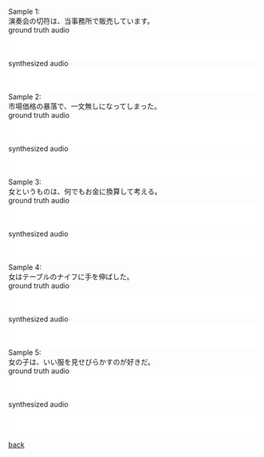 Sample 1:  
演奏会の切符は、当事務所で販売しています。  
ground truth audio  
<embed height="50" width="500" src="BASIC5000_0251.wav" />  
synthesized audio 
<embed height="50" width="500" src="BASIC5000_0251_synthesis.wav" />  
Sample 2:  
市場価格の暴落で、一文無しになってしまった。  
ground truth audio  
<embed height="50" width="500" src="BASIC5000_0252.wav" />  
synthesized audio 
<embed height="50" width="500" src="BASIC5000_0252_synthesis.wav" />  
Sample 3:  
女というものは、何でもお金に換算して考える。  
ground truth audio  
<embed height="50" width="500" src="BASIC5000_0253.wav" />  
synthesized audio 
<embed height="50" width="500" src="BASIC5000_0253_synthesis.wav" />  
Sample 4:  
女はテーブルのナイフに手を伸ばした。  
ground truth audio  
<embed height="50" width="500" src="BASIC5000_0254.wav" />  
synthesized audio 
<embed height="50" width="500" src="BASIC5000_0254_synthesis.wav" />  
Sample 5:  
女の子は、いい服を見せびらかすのが好きだ。  
ground truth audio  
<embed height="50" width="500" src="BASIC5000_0255.wav" />  
synthesized audio 
<embed height="50" width="500" src="BASIC5000_0255_synthesis.wav" />  

[back](../TTS.md)
